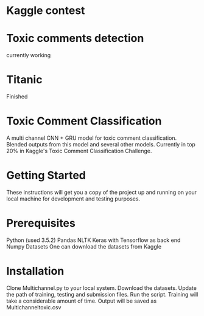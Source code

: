 # Kaggle contest
# Toxic comments detection
currently working
# Titanic 
Finished

# Toxic Comment Classification
A multi channel CNN + GRU model for toxic comment classification. Blended outputs from this model and several other models. Currently in top 20% in Kaggle's Toxic Comment Classification Challenge.

# Getting Started
These instructions will get you a copy of the project up and running on your local machine for development and testing purposes.

# Prerequisites
Python (used 3.5.2)
Pandas
NLTK
Keras with Tensorflow as back end
Numpy
Datasets One can download the datasets from Kaggle
# Installation
Clone Multichannel.py to your local system.
Download the datasets.
Update the path of training, testing and submission files.
Run the script. Training will take a considerable amount of time.
Output will be saved as Multichanneltoxic.csv
